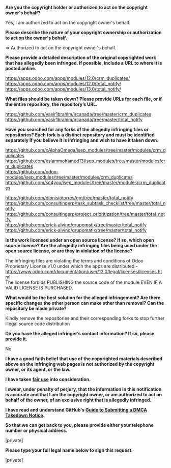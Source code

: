 **Are you the copyright holder or authorized to act on the copyright owner's behalf?**

Yes, I am authorized to act on the copyright owner's behalf.

**Please describe the nature of your copyright ownership or authorization to act on the owner's behalf.**

=> Authorized to act on the copyright owner's behalf.

**Please provide a detailed description of the original copyrighted work that has allegedly been infringed. If possible, include a URL to where it is posted online.**

https://apps.odoo.com/apps/modules/12.0/crm_duplicates/  
https://apps.odoo.com/apps/modules/12.0/total_notify/  
https://apps.odoo.com/apps/modules/13.0/total_notify/

**What files should be taken down? Please provide URLs for each file, or if the entire repository, the repository’s URL.**

https://github.com/yasir1brahim/ircanada/tree/master/crm_duplicates  
https://github.com/yasir1brahim/ircanada/tree/master/total_notify

**Have you searched for any forks of the allegedly infringing files or repositories? Each fork is a distinct repository and must be identified separately if you believe it is infringing and wish to have it taken down.**

https://github.com/xAlphaOmega/isep_modules/tree/master/modules/crm_duplicates  
https://github.com/eslammohamed13/isep_modules/tree/master/modules/crm_duplicates  
https://github.com/odoo-modules/isep_modules/tree/master/modules/crm_duplicates  
https://github.com/sc4you/isep_modules/tree/master/modules/crm_duplicates

https://github.com/dionisiotorres/gm/tree/master/total_notify  
https://github.com/consultingerp/task_subtask_checklist/tree/master/total_notify  
https://github.com/consultingerp/project_prioritization/tree/master/total_notify  
https://github.com/erick-alvino/grupomatix/tree/master/total_notify  
https://github.com/erick-alvino/grupomatix/tree/master/total_notify

**Is the work licensed under an open source license? If so, which open source license? Are the allegedly infringing files being used under the open source license, or are they in violation of the license?**

The infringing files are violating the terms and conditions of Odoo Proprietary License v1.0 under which the apps are distributed - https://www.odoo.com/documentation/user/13.0/legal/licenses/licenses.html  
The license forbids PUBLISHING the source code of the module EVEN IF A VALID LICENSE IS PURCHASED.

**What would be the best solution for the alleged infringement? Are there specific changes the other person can make other than removal? Can the repository be made private?**

Kindly remove the repositories and their corresponding forks to stop further illegal source code distribution

**Do you have the alleged infringer’s contact information? If so, please provide it.**

No

**I have a good faith belief that use of the copyrighted materials described above on the infringing web pages is not authorized by the copyright owner, or its agent, or the law.**

**I have taken <a href="https://www.lumendatabase.org/topics/22">fair use</a> into consideration.**

**I swear, under penalty of perjury, that the information in this notification is accurate and that I am the copyright owner, or am authorized to act on behalf of the owner, of an exclusive right that is allegedly infringed.**

**I have read and understand GitHub's <a href="https://docs.github.com/articles/guide-to-submitting-a-dmca-takedown-notice/">Guide to Submitting a DMCA Takedown Notice</a>.**

**So that we can get back to you, please provide either your telephone number or physical address.**

[private]

**Please type your full legal name below to sign this request.**

[private]

